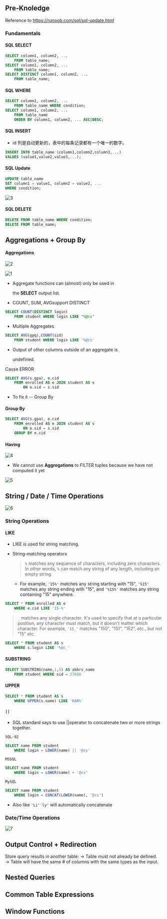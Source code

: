 ## Pre-Knoledge

Reference to https://runoob.com/sql/sql-update.html

### Fundamentals

#### SQL SELECT

```sql
SELECT column1, column2, ...
	FROM table_name;
SELECT column1, column2, ...
	FROM table_name;
SELECT DISTINCT column1, column2, ...
	FROM table_name;

```

#### SQL WHERE

```sql
SELECT column1, column2, ...
	FROM table_name WHERE condition;
SELECT column1, column2, ...
	FROM table_name
	ORDER BY column1, column2, ... ASC|DESC;
```

#### SQL INSERT

* id 列是自动更新的，表中的每条记录都有一个唯一的数字。

```sql
INSERT INTO table_name (column1,column2,column3,...)
VALUES (value1,value2,value3,...);
```

#### SQL Update

```sql
UPDATE table_name
SET column1 = value1, column2 = value2, ...
WHERE condition;
```

![3](3.png)

#### SQL DELETE

```sql
DELETE FROM table_name WHERE condition;
DELETE FROM table_name;
```

## Aggregations + Group By

#### Aggregations

![2](2.png)

![1](1.png)

* Aggregate functions can (almost) only be used in

  the **SELECT** output list.

* COUNT, SUM, AVGsupport DISTINCT

```sql
SELECT COUNT(DISTINCT login)
	FROM student WHERE login LIKE "%@cs"
```

* Multiple Aggregates

```sql
SELECT AVG(gpq),COUNT(sid)
	FROM student WHERE login LIKE '%@cs'
```

* Output of other columns outside of an aggregate is

  undefined.

Cause ERROR

```sql
SELECT AVG(s.gpa), e.cid
	FROM enrolled AS e JOIN student AS s
		ON e.sid = s.sid
```

* To fix it -- Group By

#### Group By

```sql
SELECT AVG(s.gpa), e.cid
	FROM enrolled AS e JOIN student AS s
		ON e.sid = s.sid
	GROUP BY e.cid
```

#### Having

![4](4.png)

* We cannot use **Aggregations** to FILTER tuples because we have not computed it yet

![5](5.png)

## String / Date / Time Operations

![6](6.png)

### String Operations

#### LIKE

* LIKE is used for string matching.

* String-matching operators
	>`%` matches any sequence of characters, including zero characters. 
	In other words, `%` can match any string of any length, including an empty string. 
	* For example, `'15%'` matches any string starting with "15", `'%15'` matches any string ending with "15", and `'%15%'` matches any string containing "15" anywhere.

```sql
SELECT * FROM enrolled AS e
	WHERE e.cid LIKE '15-%'
```

> `_` matches any single character. 
> It's used to specify that at a particular position, any character must match, but it doesn't matter which character. For example, `'15_'` matches "150", "151", "152", etc., but not "15" etc.
```sql
SELECT * FROM student AS s
	WHERE s.login LIKE '%@c_'
```
#### SUBSTRING
```sql
SELECT SUBSTRING(name,1,5) AS abbrv_name
	FROM student WHERE sid = 53688
```
#### UPPER

```sql
SELECT * FROM student AS s
	WHERE UPPER(s.name) LIKE 'KAN%'
```

#### `||`
* SQL standard says to use ||operator to concatenate two or more strings together.

`SQL-92`
```sql
SELECT name FROM student
	WHERE login = LOWER(name) || '@cs'
```

`MSSQL`
```sql
SELECT name FROM student
	WHERE login = LOWER(name) + '@cs'
```

`MySQL`
```sql
SELECT name FROM student
	WHERE login = CONCAT(LOWER(name), '@cs')
```

* Also like `'Li''ly'`  will automatically concatenate

### Date/Time Operations
![7](7.png)

## Output Control + Redirection
Store query results in another table:
→ Table must not already be defined.
→ Table will have the same # of columns with the same types as the input.
## Nested Queries

## Common Table Expressions

## Window Functions

